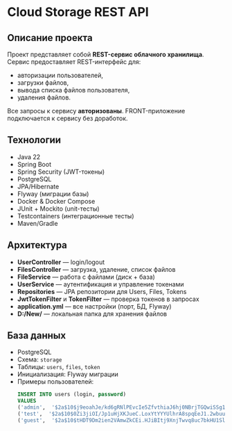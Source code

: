 # Cloud Storage REST API

## Описание проекта
Проект представляет собой **REST-сервис облачного хранилища**.  
Сервис предоставляет REST-интерфейс для:
- авторизации пользователей,
- загрузки файлов,
- вывода списка файлов пользователя,
- удаления файлов.

Все запросы к сервису **авторизованы**. FRONT-приложение подключается к сервису без доработок.

## Технологии
- Java 22
- Spring Boot
- Spring Security (JWT-токены)
- PostgreSQL
- JPA/Hibernate
- Flyway (миграции базы)
- Docker & Docker Compose
- JUnit + Mockito (unit-тесты)
- Testcontainers (интеграционные тесты)
- Maven/Gradle

## Архитектура
- **UserController** — login/logout
- **FilesController** — загрузка, удаление, список файлов
- **FileService** — работа с файлами (диск + база)
- **UserService** — аутентификация и управление токенами
- **Repositories** — JPA репозитории для Users, Files, Tokens
- **JwtTokenFilter** и **TokenFilter** — проверка токенов в запросах
- **application.yml** — все настройки (порт, БД, Flyway)
- **D:/New/** — локальная папка для хранения файлов

## База данных
- PostgreSQL
- Схема: `storage`
- Таблицы: `users`, `files`, `token`
- Инициализация: Flyway миграции
- Примеры пользователей:
  ```sql
  INSERT INTO users (login, password)
  VALUES
  ('admin',  '$2a$10$j9eoahJe/kd6gRNlPEvcIe5ZfvthiaJ6hj0NBrjTGQwiSSg1GP3sq'),
  ('test',  '$2a$10$0Zi3jiOI/Jp1uHjXKJueC.LoxYtYYYUlhrA8spqEeJ1.2wbuulvF'),
  ('guest',  '$2a$10$tHDT9Dm2ien2VAmwZkCEi.HJiBItj9XnjTwvq8uc7bkHU1Sl3ggCu');
